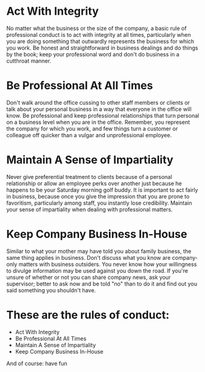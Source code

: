 # Act With Integrity

 No matter what the business or the size of the company, a basic rule of professional conduct is to act with integrity at all times, particularly when you are doing something that outwardly represents the business for which you work. Be honest and straightforward in business dealings and do things by the book; keep your professional word and don't do business in a cutthroat manner. 

# Be Professional At All Times

Don't walk around the office cussing to other staff members or clients or talk about your personal business in a way that everyone in the office will know. Be professional and keep professional relationships that turn personal on a business level when you are in the office. Remember, you represent the company for which you work, and few things turn a customer or colleague off quicker than a vulgar and unprofessional employee. 

# Maintain A Sense of Impartiality

Never give preferential treatment to clients because of a personal relationship or allow an employee perks over another just because he happens to be your Saturday morning golf buddy. It is important to act fairly in business, because once you give the impression that you are prone to favoritism, particularly among staff, you instantly lose credibility. Maintain your sense of impartiality when dealing with professional matters. 

# Keep Company Business In-House

 Similar to what your mother may have told you about family business, the same thing applies in business. Don't discuss what you know are company-only matters with business outsiders. You never know how your willingness to divulge information may be used against you down the road. If you're unsure of whether or not you can share company news, ask your supervisor; better to ask now and be told "no" than to do it and find out you said something you shouldn't have.

# These are the rules of conduct:

- Act With Integrity
- Be Professional At All Times
- Maintain A Sense of Impartiality
- Keep Company Business In-House

And of course: have fun
